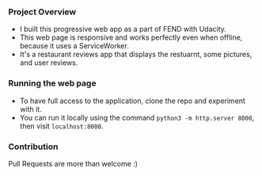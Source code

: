 ### Project Overview
- I built this progressive web app as a part of FEND with Udacity. 
- This web page is responsive and works perfectly even when offline, because it uses a ServiceWorker.
- It's a restaurant reviews app that displays the restuarnt, some pictures, and user reviews.

### Running the web page
- To have full access to the application, clone the repo and experiment with it.
- You can run it locally using the command `python3 -m http.server 8000`, then visit `localhost:8000`.

### Contribution
Pull Requests are more than welcome :) 
